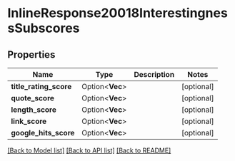 # InlineResponse20018InterestingnessSubscores

## Properties

Name | Type | Description | Notes
------------ | ------------- | ------------- | -------------
**title_rating_score** | Option<**Vec<i32>**> |  | [optional]
**quote_score** | Option<**Vec<i32>**> |  | [optional]
**length_score** | Option<**Vec<i32>**> |  | [optional]
**link_score** | Option<**Vec<i32>**> |  | [optional]
**google_hits_score** | Option<**Vec<i32>**> |  | [optional]

[[Back to Model list]](../README.md#documentation-for-models) [[Back to API list]](../README.md#documentation-for-api-endpoints) [[Back to README]](../README.md)


